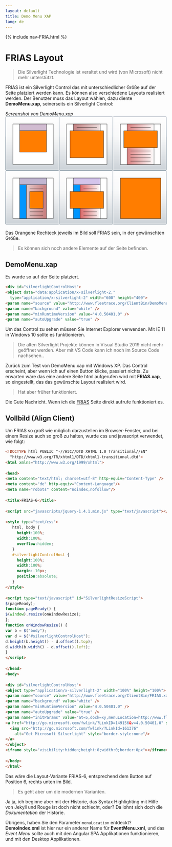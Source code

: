 ```yaml
---
layout: default
title: Demo Menu XAP
lang: de
---
```

{% include nav-FRIA.html %}

# FRIAS Layout

> Die Silverlight Technologie ist veraltet und wird (von Microsoft) nicht mehr unterstützt.

FRIAS ist ein Silverlight Control das mit unterschiedlicher Größe auf der Seite platziert werden kann.
Es können also verschiedene Layouts realisiert werden.
Der Benutzer muss das Layout wählen, dazu diente **DemoMenu.xap**, seinerseits ein Silverlight Control:

*Screenshot von DemoMenu.xap*<br>
![Layout](../images/FRIA-Layout.png)

Das Orangene Rechteck jeweils im Bild soll FRIAS sein, in der gewünschten Größe.

> Es können sich noch andere Elemente auf der Seite befinden.

## DemoMenu.xap

Es wurde so auf der Seite platziert.
```html
<div id="silverlightControlHost">
<object data="data:application/x-silverlight-2," 
  type="application/x-silverlight-2" width="600" height="400">
<param name="source" value="http://www.fleetrace.org/ClientBin/DemoMenu.xap" />
<param name="background" value="white" />
<param name="minRuntimeVersion" value="4.0.50401.0" />
<param name="autoUpgrade" value="true" />
```

Um das Control zu sehen müssen Sie Internet Explorer verwenden.
Mit IE 11 in Windows 10 sollte es funktionieren.

> Die alten Silverlight Projekte können in Visual Studio 2019 nicht mehr geöffnet werden.
> Aber mit VS Code kann ich noch im Source Code nachsehen..

Zurück zum Test von DemoMenu.xap mit Windows XP.
Das Control erscheint, aber wenn ich auf einen Button klicke, passiert nichts.
Zu erwarten wäre das eine andere Seite html aufgerufen wird mit **FRIAS.xap**, 
so eingestellt, das das gewünschte Layout realisiert wird.

> Hat aber früher funktioniert.

Die Gute Nachricht. Wenn ich die [FRIAS](FRIAS.html) Seite direkt aufrufe funktioniert es.

## Vollbild (Align Client)

Um FRIAS so groß wie möglich darzustellen im Browser-Fenster, und bei einem Resize auch so groß zu halten,
wurde css und javascript verwendet, wie folgt:

```html
<!DOCTYPE html PUBLIC "-//W3C//DTD XHTML 1.0 Transitional//EN" 
  "http://www.w3.org/TR/xhtml1/DTD/xhtml1-transitional.dtd">
<html xmlns="http://www.w3.org/1999/xhtml">

<head>
<meta content="text/html; charset=utf-8" http-equiv="Content-Type" />
<meta content="de" http-equiv="Content-Language"/>
<meta name="robots" content="noindex,nofollow"/>

<title>FRIAS-6</title>

<script src="javascripts/jquery-1.4.1.min.js" type="text/javascript"></script>

<style type="text/css">
   html, body {
     height:100%;
     width:100%;
     overflow:hidden;
   } 
   #silverlightControlHost {
     height:100%;
     width:100%;
     margin:-10px;
     position:absolute;
   }
</style>

<script type="text/javascript" id="SilverlightResizeScript">
$(pageReady);
function pageReady() {
$(window).resize(onWindowResize);
};
function onWindowResize() {
var b = $("body");
var d = $("#silverlightControlHost");
d.height(b.height() - d.offset().top);
d.width(b.width() - d.offset().left);
}
</script>

</head>
<body>

<div id="silverlightControlHost">
<object type="application/x-silverlight-2" width="100%" height="100%">
<param name="source" value="http://www.fleetrace.org/ClientBin/FRIAS.xap"/>
<param name="background" value="white" />
<param name="minRuntimeVersion" value="4.0.50401.0" />
<param name="autoUpgrade" value="true" />
<param name="initParams" value="at=5,dock=xy,menuLocation=http://www.fleetrace.org/DemoIndex.xml" />
<a href="http://go.microsoft.com/fwlink/?LinkID=149156&v=4.0.50401.0" style="text-decoration:none">
  <img src="http://go.microsoft.com/fwlink/?LinkId=161376" 
    alt="Get Microsoft Silverlight" style="border-style:none"/>
</a>
</object>
<iframe style="visibility:hidden;height:0;width:0;border:0px"></iframe></div>

</body>
</html>
```

Das wäre die Layout-Variante FRIAS-6, entsprechend dem Button auf Position 6, rechts unten im Bild.

> Es geht aber um die modernen Varianten.

Ja ja, ich beginne aber mit der Historie, 
das Syntax Highlighting mit Hilfe von Jekyll und Rouge ist doch nicht schlecht, oder?
Da lohnt sich doch die *Dokumentation* der Historie.

Übrigens, haben Sie den Parameter `menuLocation` entdeckt?
**DemoIndex.xml** ist hier nur ein anderer Name für **EventMenu.xml**, 
und das *Event Menu* sollte auch mit den Angular SPA Applikationen funktionieren,
und mit den Desktop Applikationen.